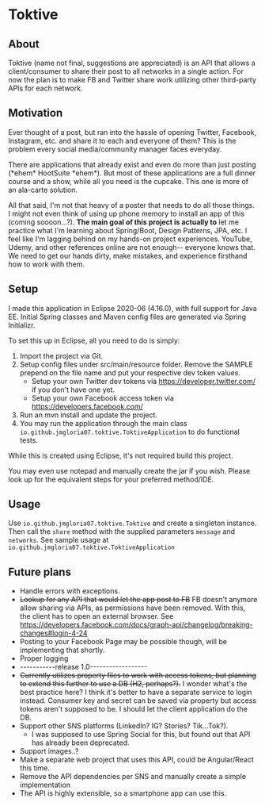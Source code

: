 # Toktive

## About
Toktive (name not final, suggestions are appreciated) is an API that allows a client/consumer to share their post to all networks in a single action. For now the plan is to make FB and Twitter share work utilizing other third-party APIs for each network.

## Motivation
Ever thought of a post, but ran into the hassle of opening Twitter, Facebook, Instagram, etc. and share it to each and everyone of them? This is the problem every social media/community manager faces everyday.

There are applications that already exist and even do more than just posting (\*ehem\* HootSuite \*ehem\*). But most of these applications are a full dinner course and a show, while all you need is the cupcake. This one is more of an ala-carte solution.

All that said, I'm not that heavy of a poster that needs to do all those things. I might not even think of using up phone memory to install an app of this (coming soooon...?). **The main goal of this project is actually to** let me practice what I'm learning about Spring/Boot, Design Patterns, JPA, etc. I feel like I'm lagging behind on my hands-on project experiences. YouTube, Udemy, and other references online are not enough-- everyone knows that. We need to get our hands dirty, make mistakes, and experience firsthand how to work with them.

## Setup
I made this application in Eclipse 2020-06 (4.16.0), with full support for Java EE. Initial Spring classes and Maven config files are generated via Spring Initializr.

To set this up in Eclipse, all you need to do is simply:
1. Import the project via Git.
2. Setup config files under src/main/resource folder. Remove the SAMPLE prepend on the file name and put your respective dev token values.
    - Setup your own Twitter dev tokens via https://developer.twitter.com/ if you don't have one yet.
    - Setup your own Facebook access token via https://developers.facebook.com/ 
3. Run an mvn install and update the project. 
4. You may run the application through the main class `io.github.jmgloria07.toktive.ToktiveApplication` to do functional tests. 

While this is created using Eclipse, it's not required build this project. 

You may even use notepad and manually create the jar if you wish. Please look up for the equivalent steps for your preferred method/IDE.

## Usage
Use `io.github.jmgloria07.toktive.Toktive` and create a singleton instance. Then call the `share` method with the supplied parameters `message` and `networks`. See sample usage at `io.github.jmgloria07.toktive.ToktiveApplication`

## Future plans
- Handle errors with exceptions.
- ~~Lookup for any API that would let the app post to FB~~ FB doesn't anymore allow sharing via APIs, as permissions have been removed. With this, the client has to open an external browser. See https://developers.facebook.com/docs/graph-api/changelog/breaking-changes#login-4-24 
- Posting to your Facebook Page may be possible though, will be implementing that shortly.
- Proper logging
- -----------release 1.0------------------
- ~~Currently utilizes property files to work with access tokens, but planning to extend this further to use a DB (H2, perhaps?).~~ I wonder what's the best practice here? I think it's better to have a separate service to login instead. Consumer key and secret can be saved via property but access tokens aren't supposed to be. I should let the client application do the DB.
- Support other SNS platforms (LinkedIn? IG? Stories? Tik...Tok?). 
    - I was supposed to use Spring Social for this, but found out that API has already been deprecated.
- Support images..?
- Make a separate web project that uses this API, could be Angular/React this time.
- Remove the API dependencies per SNS and manually create a simple implementation 
- The API is highly extensible, so a smartphone app can use this.
